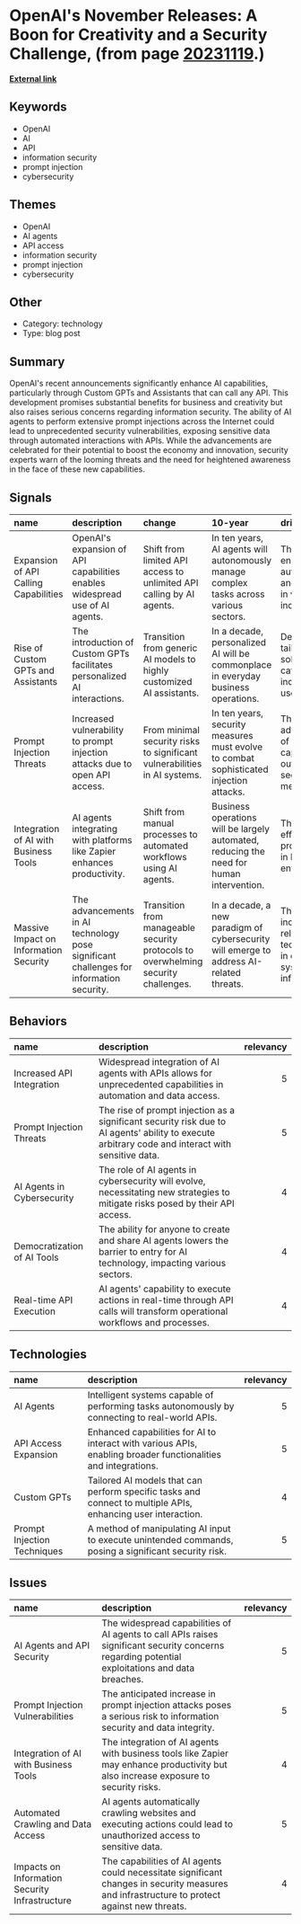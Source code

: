 # __OpenAI's November Releases: A Boon for Creativity and a Security Challenge__, (from page [20231119](https://kghosh.substack.com/p/20231119).)

__[External link](https://danielmiessler.com/p/ai-agents-api-calling-prompt-injection)__



## Keywords

* OpenAI
* AI
* API
* information security
* prompt injection
* cybersecurity

## Themes

* OpenAI
* AI agents
* API access
* information security
* prompt injection
* cybersecurity

## Other

* Category: technology
* Type: blog post

## Summary

OpenAI's recent announcements significantly enhance AI capabilities, particularly through Custom GPTs and Assistants that can call any API. This development promises substantial benefits for business and creativity but also raises serious concerns regarding information security. The ability of AI agents to perform extensive prompt injections across the Internet could lead to unprecedented security vulnerabilities, exposing sensitive data through automated interactions with APIs. While the advancements are celebrated for their potential to boost the economy and innovation, security experts warn of the looming threats and the need for heightened awareness in the face of these new capabilities.

## Signals

| name                                   | description                                                                             | change                                                                             | 10-year                                                                                  | driving-force                                                                      |   relevancy |
|:---------------------------------------|:----------------------------------------------------------------------------------------|:-----------------------------------------------------------------------------------|:-----------------------------------------------------------------------------------------|:-----------------------------------------------------------------------------------|------------:|
| Expansion of API Calling Capabilities  | OpenAI's expansion of API capabilities enables widespread use of AI agents.             | Shift from limited API access to unlimited API calling by AI agents.               | In ten years, AI agents will autonomously manage complex tasks across various sectors.   | The desire for enhanced automation and efficiency in various industries.           |           5 |
| Rise of Custom GPTs and Assistants     | The introduction of Custom GPTs facilitates personalized AI interactions.               | Transition from generic AI models to highly customized AI assistants.              | In a decade, personalized AI will be commonplace in everyday business operations.        | Demand for tailored solutions that cater to individual user needs.                 |           4 |
| Prompt Injection Threats               | Increased vulnerability to prompt injection attacks due to open API access.             | From minimal security risks to significant vulnerabilities in AI systems.          | In ten years, security measures must evolve to combat sophisticated injection attacks.   | The rapid advancement of AI capabilities outpacing security measures.              |           5 |
| Integration of AI with Business Tools  | AI agents integrating with platforms like Zapier enhances productivity.                 | Shift from manual processes to automated workflows using AI agents.                | Business operations will be largely automated, reducing the need for human intervention. | The push for efficiency and productivity in business environments.                 |           4 |
| Massive Impact on Information Security | The advancements in AI technology pose significant challenges for information security. | Transition from manageable security protocols to overwhelming security challenges. | In a decade, a new paradigm of cybersecurity will emerge to address AI-related threats.  | The increasing reliance on AI technologies in critical systems and infrastructure. |           5 |

## Behaviors

| name                        | description                                                                                                                                       |   relevancy |
|:----------------------------|:--------------------------------------------------------------------------------------------------------------------------------------------------|------------:|
| Increased API Integration   | Widespread integration of AI agents with APIs allows for unprecedented capabilities in automation and data access.                                |           5 |
| Prompt Injection Threats    | The rise of prompt injection as a significant security risk due to AI agents' ability to execute arbitrary code and interact with sensitive data. |           5 |
| AI Agents in Cybersecurity  | The role of AI agents in cybersecurity will evolve, necessitating new strategies to mitigate risks posed by their API access.                     |           4 |
| Democratization of AI Tools | The ability for anyone to create and share AI agents lowers the barrier to entry for AI technology, impacting various sectors.                    |           4 |
| Real-time API Execution     | AI agents' capability to execute actions in real-time through API calls will transform operational workflows and processes.                       |           4 |

## Technologies

| name                        | description                                                                                                    |   relevancy |
|:----------------------------|:---------------------------------------------------------------------------------------------------------------|------------:|
| AI Agents                   | Intelligent systems capable of performing tasks autonomously by connecting to real-world APIs.                 |           5 |
| API Access Expansion        | Enhanced capabilities for AI to interact with various APIs, enabling broader functionalities and integrations. |           5 |
| Custom GPTs                 | Tailored AI models that can perform specific tasks and connect to multiple APIs, enhancing user interaction.   |           4 |
| Prompt Injection Techniques | A method of manipulating AI input to execute unintended commands, posing a significant security risk.          |           5 |

## Issues

| name                                           | description                                                                                                                                     |   relevancy |
|:-----------------------------------------------|:------------------------------------------------------------------------------------------------------------------------------------------------|------------:|
| AI Agents and API Security                     | The widespread capabilities of AI agents to call APIs raises significant security concerns regarding potential exploitations and data breaches. |           5 |
| Prompt Injection Vulnerabilities               | The anticipated increase in prompt injection attacks poses a serious risk to information security and data integrity.                           |           5 |
| Integration of AI with Business Tools          | The integration of AI agents with business tools like Zapier may enhance productivity but also increase exposure to security risks.             |           4 |
| Automated Crawling and Data Access             | AI agents automatically crawling websites and executing actions could lead to unauthorized access to sensitive data.                            |           5 |
| Impacts on Information Security Infrastructure | The capabilities of AI agents could necessitate significant changes in security measures and infrastructure to protect against new threats.     |           4 |